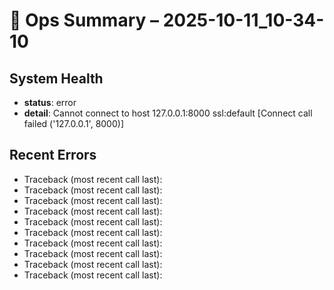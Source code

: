 # 🧠 Ops Summary – 2025-10-11_10-34-10

## System Health
- **status**: error
- **detail**: Cannot connect to host 127.0.0.1:8000 ssl:default [Connect call failed ('127.0.0.1', 8000)]

## Recent Errors
- Traceback (most recent call last):
- Traceback (most recent call last):
- Traceback (most recent call last):
- Traceback (most recent call last):
- Traceback (most recent call last):
- Traceback (most recent call last):
- Traceback (most recent call last):
- Traceback (most recent call last):
- Traceback (most recent call last):
- Traceback (most recent call last):
